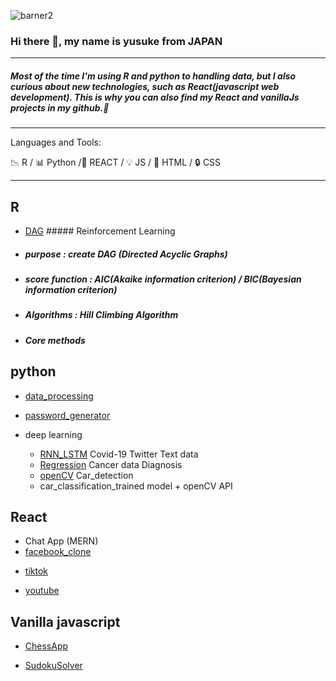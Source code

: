 ![barner2](https://user-images.githubusercontent.com/66249668/114359667-2d81de80-9baf-11eb-86a6-1589f6d65334.jpg)
### Hi there 👋, my name is yusuke from JAPAN

---

##### Most of the time I'm using R and python to handling data, but I also curious about new technologies, such as React(javascript web development). This is why you can also find my React and vanillaJs projects in my github.👋

---

Languages and Tools:

:chart_with_downwards_trend: R / :bar_chart: Python /:hammer: REACT / :bulb: JS / :key: HTML / :lock: CSS 


---
## R
 - [DAG] ##### Reinforcement Learning
 - ##### purpose :  create DAG (Directed Acyclic Graphs) 
 - ##### score function : AIC(Akaike information criterion) / BIC(Bayesian information criterion)
 - ##### Algorithms :  Hill Climbing Algorithm 
 - ##### Core methods

  
  

 
 [DAG]: https://github.com/TokyoProgramming/path_analysis_hill_climbing
 


## python 
 - [data_processing]
 
 [data_processing]: https://github.com/TokyoProgramming/data_processing
 
 - [password_generator]
 
 [password_generator]: https://github.com/TokyoProgramming/password_generator

 - deep learning
    - [RNN_LSTM] Covid-19 Twitter Text data  
    
    [RNN_LSTM]: https://github.com/TokyoProgramming/Corona_NLP 
    
    - [Regression] Cancer data Diagnosis
 
    [Regression]: https://github.com/TokyoProgramming/Cancer_Predict
    
    - [openCV]  Car_detection
     - car_classification_trained model + openCV API  
    
    [openCV]: https://github.com/TokyoProgramming/opencv_car_detection/tree/master
    
 ## React
 
 - Chat App (MERN) 
 - [facebook_clone]
 
 [facebook_clone]: https://github.com/TokyoProgramming/facebook__clone 
 
  - [tiktok]
  
 [tiktok]:https://github.com/TokyoProgramming/tiktoc_clone___react_firebase
 

 
 - [youtube]

 [youtube]:https://github.com/TokyoProgramming/youtube_clone__react_firebase
 

## Vanilla javascript 

- [ChessApp] 

[ChessApp]:https://github.com/TokyoProgramming/ChessGame-vanillaJS

- [SudokuSolver] 

[SudokuSolver]: https://github.com/TokyoProgramming/sudoku-solver-2


